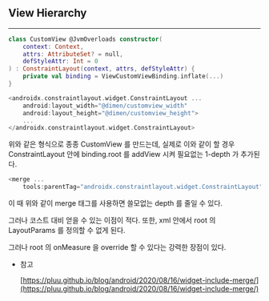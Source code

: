 ## View Hierarchy

---

```kotlin
class CustomView @JvmOverloads constructor(
    context: Context,
    attrs: AttributeSet? = null,
    defStyleAttr: Int = 0
) : ConstraintLayout(context, attrs, defStyleAttr) {
	private val binding = ViewCustomViewBinding.inflate(...)
}
```

```kotlin
<androidx.constraintlayout.widget.ConstraintLayout ...
    android:layout_width="@dimen/customview_width"
    android:layout_height="@dimen/customview_height">
	...
</androidx.constraintlayout.widget.ConstraintLayout>
```

위와 같은 형식으로 종종 CustomView 를 만드는데, 실제로 이와 같이 할 경우 ConstraintLayout 안에 binding.root 를 addView 시켜 필요없는 1-depth 가 추가된다.

```kotlin
<merge ...
    tools:parentTag="androidx.constraintlayout.widget.ConstraintLayout">
```

이 때 위와 같이 merge 태그를 사용하면 쓸모없는 depth 를 줄일 수 있다.

그러나 코스트 대비 얻을 수 있는 이점이 적다. 또한, xml 안에서 root 의 LayoutParams 를 정의할 수 없게 된다.

그러나 root 의 onMeasure 을 override 할 수 있다는 강력한 장점이 있다.

- 참고
    
    [https://pluu.github.io/blog/android/2020/08/16/widget-include-merge/](https://pluu.github.io/blog/android/2020/08/16/widget-include-merge/)
